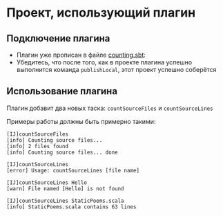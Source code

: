 # Проект, использующий плагин

## Подключение плагина
* Плагин уже прописан в файле [counting.sbt](project/counting.sbt):
* Убедитесь, что после того, как в проекте плагина успешно выполнится команда `publishLocal`, этот проект успешно соберётся


## Использование плагина

Плагин добавит два новых таска: `countSourceFiles` и `countSourceLines`

Примеры работы должны быть примерно такими:

```
[IJ]countSourceFiles
[info] Counting source files...
[info] 2 files found
[info] Counting source files... done
```


```
[IJ]countSourceLines
[error] Usage: countSourceLines [file name]
```


```
[IJ]countSourceLines Hello
[warn] File named [Hello] is not found
```


```
[IJ]countSourceLines StaticPoems.scala
[info] StaticPoems.scala contains 63 lines
```

